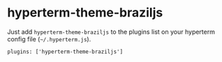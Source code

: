 # hyperterm-theme-braziljs
Just add `hyperterm-theme-braziljs` to the plugins list on your hyperterm config file (`~/.hyperterm.js`).

```
plugins: ['hyperterm-theme-braziljs']
```
